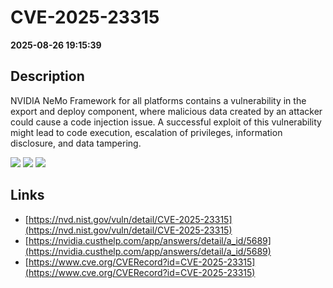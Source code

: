 # CVE-2025-23315

**2025-08-26 19:15:39**

## Description
NVIDIA NeMo Framework for all platforms contains a vulnerability in the export and deploy component, where malicious data created by an attacker could cause a code injection issue. A successful exploit of this vulnerability might lead to code execution, escalation of privileges, information disclosure, and data tampering.

![](https://img.shields.io/static/v1?label=Score&message=7.8&color=red)
![](https://img.shields.io/static/v1?label=Severity&message=HIGH&color=red)
![](https://img.shields.io/static/v1?label=CWE&message=RCE&color=green)

## Links
- [https://nvd.nist.gov/vuln/detail/CVE-2025-23315](https://nvd.nist.gov/vuln/detail/CVE-2025-23315)
- [https://nvidia.custhelp.com/app/answers/detail/a_id/5689](https://nvidia.custhelp.com/app/answers/detail/a_id/5689)
- [https://www.cve.org/CVERecord?id=CVE-2025-23315](https://www.cve.org/CVERecord?id=CVE-2025-23315)
